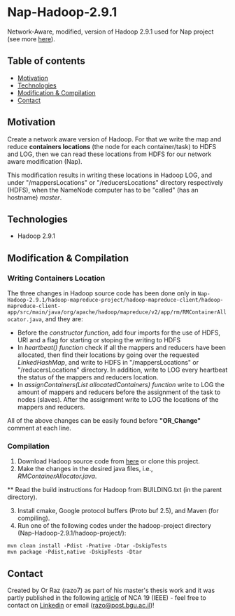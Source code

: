 # Nap-Hadoop-2.9.1

Network-Aware, modified, version of Hadoop 2.9.1 used for Nap project (see more [here](https://github.com/razo7/Nap)).

## Table of contents
* [Motivation](#Introduction)
* [Technologies](#technologies)
* [Modification & Compilation](#Launch)
* [Contact](#Contact)


## Motivation
Create a network aware version of Hadoop. For that we write the map and reduce __containers locations__ (the node for each container/task) to HDFS and LOG, then we can read these locations from HDFS for our network aware modification (Nap).

This modification results in writing these locations in Hadoop LOG, and under "/mappersLocations" or "/reducersLocations" directory respectively (HDFS), when the NameNode computer has to be "called" (has an hostname) _master_.
 
## Technologies
* Hadoop 2.9.1

## Modification & Compilation

### Writing Containers Location
The three changes in Hadoop source code has been done only in ```Nap-Hadoop-2.9.1/hadoop-mapreduce-project/hadoop-mapreduce-client/hadoop-mapreduce-client-app/src/main/java/org/apache/hadoop/mapreduce/v2/app/rm/RMContainerAllocator.java```, and they are:

+ Before the _constructor function_, add four imports for the use of HDFS, URI and a flag for starting or stoping the writing to HDFS
+ In _heartbeat() function_ check if all the mappers and reducers have been allocated, then find their locations by going over the requested _LinkedHashMap_, and write to HDFS in "/mappersLocations" or "/reducersLocations" directory.
In addition, write to LOG every heartbeat the status of the mappers and reducers location.
+ In _assignContainers(List<Container> allocatedContainers) function_ write to LOG the amount of mappers and reducers before the assignment of the task to nodes (slaves). After the assignment write to LOG the locations of the mappers and reducers.

All of the above changes can be easily found before **"OR_Change"** comment at each line.
### Compilation 
1. Download Hadoop source code from [here](https://hadoop.apache.org/releases.html) or clone this project.
2. Make the changes in the desired java files, i.e., _RMContainerAllocator.java_.

** Read the build instructions for Hadoop from BUILDING.txt (in the parent directory).

3. Install cmake, Google protocol buffers (Proto buf 2.5), and Maven (for compiling).
4. Run one of the following codes under the hadoop-project directory (Nap-Hadoop-2.9.1/hadoop-project/):

```
mvn clean install -Pdist -Pnative -Dtar -DskipTests 
mvn package -Pdist,native -DskipTests -Dtar
```

## Contact
Created by Or Raz (razo7) as part of his master's thesis work and it was partly published in the following [article](https://ieeexplore.ieee.org/abstract/document/8935013) of NCA 19 (IEEE) - feel free to contact on [Linkedin](https://www.linkedin.com/in/or-raz/) or email (razo@post.bgu.ac.il)!
